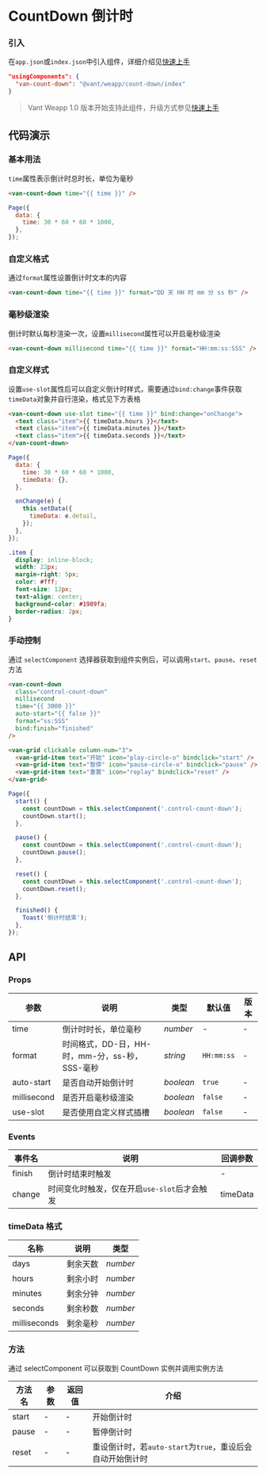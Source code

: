 # CountDown 倒计时

### 引入

在`app.json`或`index.json`中引入组件，详细介绍见[快速上手](#/quickstart#yin-ru-zu-jian)

```json
"usingComponents": {
  "van-count-down": "@vant/weapp/count-down/index"
}
```

> Vant Weapp 1.0 版本开始支持此组件，升级方式参见[快速上手](#/quickstart)

## 代码演示

### 基本用法

`time`属性表示倒计时总时长，单位为毫秒

```html
<van-count-down time="{{ time }}" />
```

```js
Page({
  data: {
    time: 30 * 60 * 60 * 1000,
  },
});
```

### 自定义格式

通过`format`属性设置倒计时文本的内容

```html
<van-count-down time="{{ time }}" format="DD 天 HH 时 mm 分 ss 秒" />
```

### 毫秒级渲染

倒计时默认每秒渲染一次，设置`millisecond`属性可以开启毫秒级渲染

```html
<van-count-down millisecond time="{{ time }}" format="HH:mm:ss:SSS" />
```

### 自定义样式

设置`use-slot`属性后可以自定义倒计时样式，需要通过`bind:change`事件获取`timeData`对象并自行渲染，格式见下方表格

```html
<van-count-down use-slot time="{{ time }}" bind:change="onChange">
  <text class="item">{{ timeData.hours }}</text>
  <text class="item">{{ timeData.minutes }}</text>
  <text class="item">{{ timeData.seconds }}</text>
</van-count-down>
```

```js
Page({
  data: {
    time: 30 * 60 * 60 * 1000,
    timeData: {},
  },

  onChange(e) {
    this.setData({
      timeData: e.detail,
    });
  },
});
```

```css
.item {
  display: inline-block;
  width: 22px;
  margin-right: 5px;
  color: #fff;
  font-size: 12px;
  text-align: center;
  background-color: #1989fa;
  border-radius: 2px;
}
```

### 手动控制

通过 `selectComponent` 选择器获取到组件实例后，可以调用`start`、`pause`、`reset`方法

```html
<van-count-down
  class="control-count-down"
  millisecond
  time="{{ 3000 }}"
  auto-start="{{ false }}"
  format="ss:SSS"
  bind:finish="finished"
/>

<van-grid clickable column-num="3">
  <van-grid-item text="开始" icon="play-circle-o" bindclick="start" />
  <van-grid-item text="暂停" icon="pause-circle-o" bindclick="pause" />
  <van-grid-item text="重置" icon="replay" bindclick="reset" />
</van-grid>
```

```js
Page({
  start() {
    const countDown = this.selectComponent('.control-count-down');
    countDown.start();
  },

  pause() {
    const countDown = this.selectComponent('.control-count-down');
    countDown.pause();
  },

  reset() {
    const countDown = this.selectComponent('.control-count-down');
    countDown.reset();
  },

  finished() {
    Toast('倒计时结束');
  },
});
```

## API

### Props

| 参数 | 说明 | 类型 | 默认值 | 版本 |
| --- | --- | --- | --- | --- |
| time | 倒计时时长，单位毫秒 | _number_ | - | - |
| format | 时间格式，DD-日，HH-时，mm-分，ss-秒，SSS-毫秒 | _string_ | `HH:mm:ss` | - |
| auto-start | 是否自动开始倒计时 | _boolean_ | `true` | - |
| millisecond | 是否开启毫秒级渲染 | _boolean_ | `false` | - |
| use-slot | 是否使用自定义样式插槽 | _boolean_ | `false` | - |

### Events

| 事件名 | 说明                                         | 回调参数 |
| ------ | -------------------------------------------- | -------- |
| finish | 倒计时结束时触发                             | -        |
| change | 时间变化时触发，仅在开启`use-slot`后才会触发 | timeData |

### timeData 格式

| 名称         | 说明     | 类型     |
| ------------ | -------- | -------- |
| days         | 剩余天数 | _number_ |
| hours        | 剩余小时 | _number_ |
| minutes      | 剩余分钟 | _number_ |
| seconds      | 剩余秒数 | _number_ |
| milliseconds | 剩余毫秒 | _number_ |

### 方法

通过 selectComponent 可以获取到 CountDown 实例并调用实例方法

| 方法名 | 参数 | 返回值 | 介绍 |
| --- | --- | --- | --- |
| start | - | - | 开始倒计时 |
| pause | - | - | 暂停倒计时 |
| reset | - | - | 重设倒计时，若`auto-start`为`true`，重设后会自动开始倒计时 |
